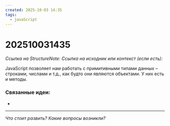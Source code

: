```yaml
---
created: 2025-10-03 14:35
tags:
  - javaScript
---
```

# 202510031435
*Ссылка на StructureNote:*
*Ссылка на исходник или контекст (если есть):* 

JavaScript позволяет нам работать с примитивными типами данных – строками, числами и т.д., как будто они являются объектами. У них есть и методы.
### Связанные идеи:
* 
---

*Что стоит развить? Какие вопросы возникли?*